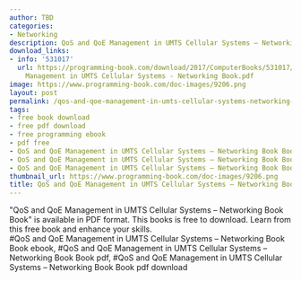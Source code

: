 ```yaml
---
author: TBD
categories:
- Networking
description: QoS and QoE Management in UMTS Cellular Systems – Networking Book Book
download_links:
- info: '531017'
  url: https://programming-book.com/download/2017/ComputerBooks/531017/QoS and QoE
    Management in UMTS Cellular Systems - Networking Book.pdf
image: https://www.programming-book.com/doc-images/9206.png
layout: post
permalink: /qos-and-qoe-management-in-umts-cellular-systems-networking-book-book.html
tags:
- free book download
- free pdf download
- free programming ebook
- pdf free
- QoS and QoE Management in UMTS Cellular Systems – Networking Book Book ebook
- QoS and QoE Management in UMTS Cellular Systems – Networking Book Book pdf
- QoS and QoE Management in UMTS Cellular Systems – Networking Book Book pdf download
thumbnail_url: https://www.programming-book.com/doc-images/9206.png
title: QoS and QoE Management in UMTS Cellular Systems – Networking Book Book
---
```


 
<div class="item-desc text-justify">
  "QoS and QoE Management in UMTS Cellular Systems – Networking Book Book" is available in PDF format. This books is free to download. Learn from this free book and enhance your skills.
  <br>
  #QoS and QoE Management in UMTS Cellular Systems – Networking Book Book ebook, #QoS and QoE Management in UMTS Cellular Systems – Networking Book Book pdf, #QoS and QoE Management in UMTS Cellular Systems – Networking Book Book pdf download
</div>